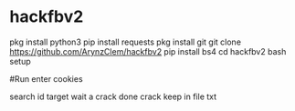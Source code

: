 # hackfbv2
pkg install python3
pip install requests 
pkg install git
git clone https://github.com/ArynzClem/hackfbv2
pip install bs4
cd hackfbv2
bash setup

#Run
enter cookies

search id target
wait a crack
done
crack keep in file txt
